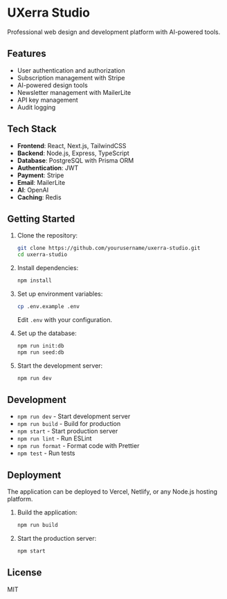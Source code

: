 # UXerra Studio

Professional web design and development platform with AI-powered tools.

## Features

- User authentication and authorization
- Subscription management with Stripe
- AI-powered design tools
- Newsletter management with MailerLite
- API key management
- Audit logging

## Tech Stack

- **Frontend**: React, Next.js, TailwindCSS
- **Backend**: Node.js, Express, TypeScript
- **Database**: PostgreSQL with Prisma ORM
- **Authentication**: JWT
- **Payment**: Stripe
- **Email**: MailerLite
- **AI**: OpenAI
- **Caching**: Redis

## Getting Started

1. Clone the repository:
   ```bash
   git clone https://github.com/yourusername/uxerra-studio.git
   cd uxerra-studio
   ```

2. Install dependencies:
   ```bash
   npm install
   ```

3. Set up environment variables:
   ```bash
   cp .env.example .env
   ```
   Edit `.env` with your configuration.

4. Set up the database:
   ```bash
   npm run init:db
   npm run seed:db
   ```

5. Start the development server:
   ```bash
   npm run dev
   ```

## Development

- `npm run dev` - Start development server
- `npm run build` - Build for production
- `npm start` - Start production server
- `npm run lint` - Run ESLint
- `npm run format` - Format code with Prettier
- `npm test` - Run tests

## Deployment

The application can be deployed to Vercel, Netlify, or any Node.js hosting platform.

1. Build the application:
   ```bash
   npm run build
   ```

2. Start the production server:
   ```bash
   npm start
   ```

## License

MIT 
